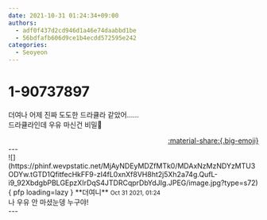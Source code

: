 ```yaml
---
date: 2021-10-31 01:24:34+09:00
authors:
  - adf0f437d2cd946d1a46e74daabbd1be
  - 56bdfafb606d9ce1b4ecdd572595e242
categories:
  - Seoyeon
---
```


# 1-90737897

<div class="post-container" markdown="1">
<div class="content-container md-sidebar__scrollwrap" markdown="1">

더여나 어제 진짜 도도한 드라큘라 같았어......<br>드라큘라인데 우유 마신건 비밀🤫

</div>
</div>

<div style="text-align: right;" markdown="1">
<a href="https://weverse.io/fromis9/fanpost/1-90737897" style="text-align: right;">:material-share:{.big-emoji}</a>
</div>
---

<div class="comments-container md-sidebar__scrollwrap" markdown="1">
<div class="comment" markdown="1">
<div class='id-container' markdown="1">
![](https://phinf.wevpstatic.net/MjAyNDEyMDZfMTk0/MDAxNzMzNDYzMTU3ODYw.tGTD1QfitfecHkFF9-zI4fL0xnXf8VH8ht2j5Xh2a74g.QufL-i9_92XbdgbPBLGEpzXIrDqS4JTDRCqprDbYdJIg.JPEG/image.jpg?type=s72){ pfp loading=lazy }
**<span class="artist">더여니</span>** <small>Oct 31 2021, 01:24</small><br>
</div>
<div class='comment-body' markdown="1">
나 우유 안 마셨눈뎅 누구야!
</div>
</div>
</div>
---
